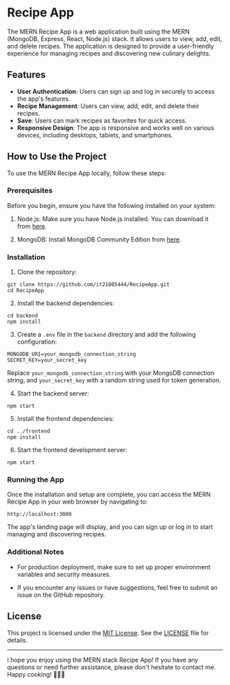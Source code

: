 # Recipe App

The MERN Recipe App is a web application built using the MERN (MongoDB, Express, React, Node.js) stack. It allows users to view, add, edit, and delete recipes. The application is designed to provide a user-friendly experience for managing recipes and discovering new culinary delights.

## Features

- **User Authentication**: Users can sign up and log in securely to access the app's features.
- **Recipe Management**: Users can view, add, edit, and delete their recipes.
- **Save**: Users can mark recipes as favorites for quick access.
- **Responsive Design**: The app is responsive and works well on various devices, including desktops, tablets, and smartphones.

## How to Use the Project

To use the MERN Recipe App locally, follow these steps:

### Prerequisites

Before you begin, ensure you have the following installed on your system:

1. Node.js: Make sure you have Node.js installed. You can download it from [here](https://nodejs.org/).

2. MongoDB: Install MongoDB Community Edition from [here](https://www.mongodb.com/try/download/community).

### Installation

1. Clone the repository:

```
git clone https://github.com/it21085444/RecipeApp.git
cd RecipeApp
```

2. Install the backend dependencies:

```
cd backend
npm install
```

3. Create a `.env` file in the `backend` directory and add the following configuration:

```
MONGODB_URI=your_mongodb_connection_string
SECRET_KEY=your_secret_key
```

Replace `your_mongodb_connection_string` with your MongoDB connection string, and `your_secret_key` with a random string used for token generation.

4. Start the backend server:

```
npm start
```

5. Install the frontend dependencies:

```
cd ../frontend
npm install
```

6. Start the frontend development server:

```
npm start
```

### Running the App

Once the installation and setup are complete, you can access the MERN Recipe App in your web browser by navigating to:

```
http://localhost:3000
```

The app's landing page will display, and you can sign up or log in to start managing and discovering recipes.

### Additional Notes

- For production deployment, make sure to set up proper environment variables and security measures.

- If you encounter any issues or have suggestions, feel free to submit an issue on the GitHub repository.


## License

This project is licensed under the [MIT License](https://opensource.org/licenses/MIT). See the [LICENSE](https://github.com/machadop1407/MERN-Recipe-App/blob/main/LICENSE) file for details.

---

I hope you enjoy using the MERN stack Recipe App! If you have any questions or need further assistance, please don't hesitate to contact me. Happy cooking! 🍳🥗🍰
